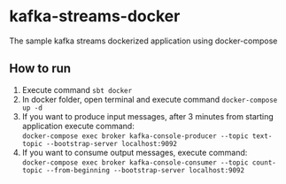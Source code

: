 # kafka-streams-docker

The sample kafka streams dockerized application using docker-compose

## How to run

1. Execute command `sbt docker` 
2. In docker folder, open terminal and execute command `docker-compose up -d`
3. If you want to produce input messages, after 3 minutes from starting application execute command:  
`docker-compose exec broker kafka-console-producer --topic text-topic --bootstrap-server localhost:9092`
4. If you want to consume output messages, execute command:  
`docker-compose exec broker kafka-console-consumer --topic count-topic --from-beginning --bootstrap-server localhost:9092`